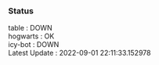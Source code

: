 ### Status


table : DOWN  
hogwarts : OK  
icy-bot : DOWN  
Latest Update : 2022-09-01 22:11:33.152978
